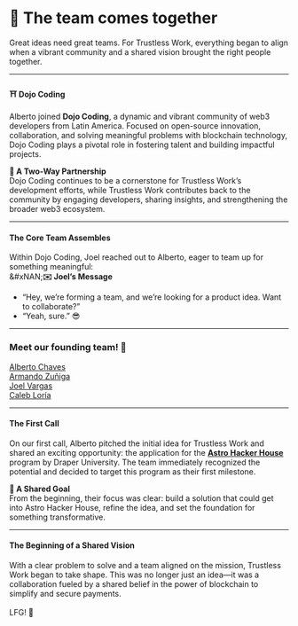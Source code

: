 # 👾 The team comes together

Great ideas need great teams. For Trustless Work, everything began to align when a vibrant community and a shared vision brought the right people together.

***

#### **⛩️ Dojo Coding**

Alberto joined **Dojo Coding**, a dynamic and vibrant community of web3 developers from Latin America. Focused on open-source innovation, collaboration, and solving meaningful problems with blockchain technology, Dojo Coding plays a pivotal role in fostering talent and building impactful projects.

**🌟 A Two-Way Partnership**\
Dojo Coding continues to be a cornerstone for Trustless Work’s development efforts, while Trustless Work contributes back to the community by engaging developers, sharing insights, and strengthening the broader web3 ecosystem.

***

#### **The Core Team Assembles**

Within Dojo Coding, Joel reached out to Alberto, eager to team up for something meaningful:\
&#xNAN;**✉️ Joel’s Message**

* “Hey, we’re forming a team, and we’re looking for a product idea. Want to collaborate?”
* “Yeah, sure.” 😎

***

### Meet our founding team! 🥳&#x20;

[Alberto Chaves](https://www.linkedin.com/in/alberto-chaves-costarica/)\
[Armando Zuñiga](https://www.linkedin.com/in/armandocode/)\
[Joel Vargas](https://www.linkedin.com/in/joelvr/)\
[Caleb Loría](https://www.linkedin.com/in/loriacaleb/)

***

#### **The First Call**

On our first call, Alberto pitched the initial idea for Trustless Work and shared an exciting opportunity: the application for the [**Astro Hacker House**](https://draperuniversity.com/stellar) program by Draper University. The team immediately recognized the potential and decided to target this program as their first milestone.

**🎯 A Shared Goal**\
From the beginning, their focus was clear: build a solution that could get into Astro Hacker House, refine the idea, and set the foundation for something transformative.

***

#### **The Beginning of a Shared Vision**

With a clear problem to solve and a team aligned on the mission, Trustless Work began to take shape. This was no longer just an idea—it was a collaboration fueled by a shared belief in the power of blockchain to simplify and secure payments.\
\
LFG! 🚀
